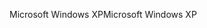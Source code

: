<span data-ttu-id="45a7e-101">Microsoft Windows XP</span><span class="sxs-lookup"><span data-stu-id="45a7e-101">Microsoft Windows XP</span></span>